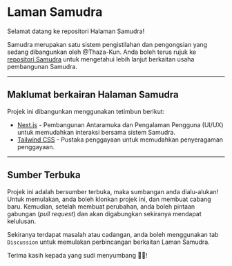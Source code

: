 # Laman Samudra

Selamat datang ke repositori Halaman Samudra!

Samudra merupakan satu sistem pengistilahan dan pengongsian yang sedang dibangunkan oleh @Thaza-Kun. Anda boleh terus rujuk ke [repositori Samudra](https://github.com/Thaza-Kun/samudra) untuk mengetahui lebih lanjut berkaitan usaha pembangunan Samudra.

---

## Maklumat berkairan Halaman Samudra 

Projek ini dibangunkan menggunakan tetimbun berikut:

- [Next.js](https://nextjs.org/) - Pembangunan Antaramuka dan Pengalaman Pengguna (UI/UX) untuk memudahkan interaksi bersama sistem Samudra.
- [Tailwind CSS](https://tailwindcss.com/) - Pustaka penggayaan untuk memudahkan penyeragaman penggayaan.

---

## Sumber Terbuka

Projek ini adalah bersumber terbuka, maka sumbangan anda dialu-alukan!
Untuk memulakan, anda boleh klonkan projek ini, dan membuat cabang baru. Kemudian, setelah membuat perubahan, anda boleh pintaan gabungan (_pull request_) dan akan digabungkan sekiranya mendapat kelulusan.

Sekiranya terdapat masalah atau cadangan, anda boleh menggunakan tab `Discussion` untuk memulakan perbincangan berkaitan Laman Samudra.


Terima kasih kepada yang sudi menyumbang 👍🏽!
